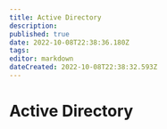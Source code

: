 ```yaml
---
title: Active Directory
description: 
published: true
date: 2022-10-08T22:38:36.180Z
tags: 
editor: markdown
dateCreated: 2022-10-08T22:38:32.593Z
---
```


# Active Directory
